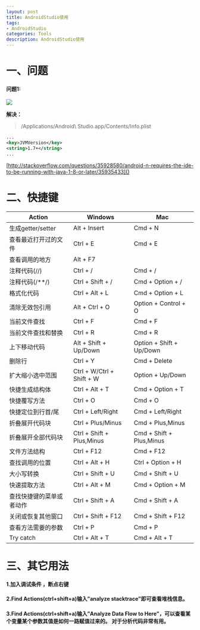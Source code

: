 ```yaml
---
layout: post
title: AndroidStudio使用
tags:
- AndroidStudio
categories: Tools
description: AndroidStudio使用
---
```


# 一、问题

#### 问题1:

![](http://i.stack.imgur.com/bj7SN.png)

**解决：**   

> /Applications/Android\ Studio.app/Contents/Info.plist

~~~ xml
... 
<key>JVMVersion</key>
<string>1.7+</string>
...
~~~

[http://stackoverflow.com/questions/35928580/android-n-requires-the-ide-to-be-running-with-java-1-8-or-later/35935433]()

# 二、快捷键

Action | Windows | Mac
-------|---------|------
生成getter/setter | Alt + Insert | Cmd + N
查看最近打开过的文件 | Ctrl + E | Cmd + E
查看调用的地方 | Alt + F7 | 
注释代码(//) | Ctrl + / | Cmd + /
注释代码(/**/) | Ctrl + Shift + / | Cmd + Option + /
格式化代码 | Ctrl + Alt + L | Cmd + Option + L
清除无效包引用 | Alt + Ctrl + O | Option + Control + O
当前文件查找 | Ctrl + F | Cmd + F
当前文件查找和替换 | Ctrl + R	 | Cmd + R
上下移动代码 | Alt + Shift + Up/Down | Option + Shift + Up/Down
删除行 | Ctrl + Y | Cmd + Delete
扩大缩小选中范围 | Ctrl + W/Ctrl + Shift + W | Option + Up/Down
快捷生成结构体 | Ctrl + Alt + T | Cmd + Option + T
快捷覆写方法 | Ctrl + O | Cmd + O
快捷定位到行首/尾 | Ctrl + Left/Right | Cmd + Left/Right
折叠展开代码块 | Ctrl + Plus/Minus | Cmd + Plus,Minus
折叠展开全部代码块 | Ctrl + Shift + Plus,Minus | Cmd + Shift + Plus,Minus
文件方法结构 | Ctrl + F12 | 	Cmd + F12
查找调用的位置 | Ctrl + Alt + H | Ctrl + Option + H
大小写转换 | Ctrl + Shift + U | Cmd + Shift + U
快速提取方法 | Ctrl + Alt + M | Cmd + Option + M
查找快捷键的菜单或者动作 | Ctrl + Shift + A | Cmd + Shift + A
关闭或恢复其他窗口 | Ctrl + Shift + F12 | Cmd + Shift + F12
查看方法需要的参数 | Ctrl + P | Cmd + P
Try catch | Ctrl + Alt + T | Cmd + Alt + T

# 三、其它用法

#### 1.加入调试条件 ，断点右键

#### 2.Find Actions(ctrl+shift+a)输入”analyze stacktrace”即可查看堆栈信息。

#### 3.Find Actions(ctrl+shift+a)输入”Analyze Data Flow to Here”，可以查看某个变量某个参数其值是如何一路赋值过来的。 对于分析代码非常有用。


